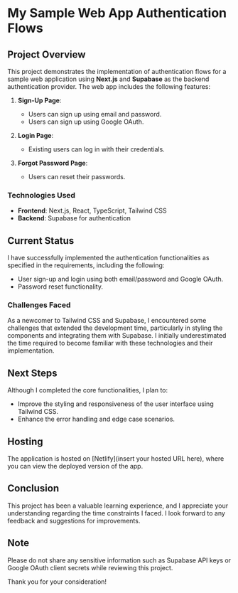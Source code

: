 # My Sample Web App Authentication Flows

## Project Overview

This project demonstrates the implementation of authentication flows for a sample web application using **Next.js** and **Supabase** as the backend authentication provider. The web app includes the following features:

1. **Sign-Up Page**: 
   - Users can sign up using email and password.
   - Users can sign up using Google OAuth.

2. **Login Page**: 
   - Existing users can log in with their credentials.

3. **Forgot Password Page**: 
   - Users can reset their passwords.

### Technologies Used
- **Frontend**: Next.js, React, TypeScript, Tailwind CSS
- **Backend**: Supabase for authentication

## Current Status

I have successfully implemented the authentication functionalities as specified in the requirements, including the following:

- User sign-up and login using both email/password and Google OAuth.
- Password reset functionality.

### Challenges Faced

As a newcomer to Tailwind CSS and Supabase, I encountered some challenges that extended the development time, particularly in styling the components and integrating them with Supabase. I initially underestimated the time required to become familiar with these technologies and their implementation.

## Next Steps

Although I completed the core functionalities, I plan to:
- Improve the styling and responsiveness of the user interface using Tailwind CSS.
- Enhance the error handling and edge case scenarios.

## Hosting

The application is hosted on [Netlify](insert your hosted URL here), where you can view the deployed version of the app.

## Conclusion

This project has been a valuable learning experience, and I appreciate your understanding regarding the time constraints I faced. I look forward to any feedback and suggestions for improvements.

## Note

Please do not share any sensitive information such as Supabase API keys or Google OAuth client secrets while reviewing this project.

Thank you for your consideration!
